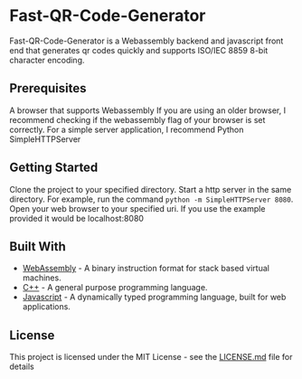 # Fast-QR-Code-Generator
Fast-QR-Code-Generator is a Webassembly backend and javascript front end that generates qr codes quickly and supports ISO/IEC 8859 8-bit character encoding.

## Prerequisites
A browser that supports Webassembly
If you are using an older browser, I recommend checking if the webassembly flag of your browser is set correctly.
For a simple server application, I recommend Python SimpleHTTPServer

## Getting Started
Clone the project to your specified directory.
Start a http server in the same directory. For example, run the command `python -m SimpleHTTPServer 8080`.
Open your web browser to your specified uri. If you use the example provided it would be localhost:8080

## Built With
* [WebAssembly](https://webassembly.org/) - A binary instruction format for stack based virtual machines.
* [C++](https://en.wikipedia.org/wiki/C%2B%2B) - A general purpose programming language.
* [Javascript](https://en.wikipedia.org/wiki/JavaScript) - A dynamically typed programming language, built for web applications.

## License

This project is licensed under the MIT License - see the [LICENSE.md]() file for details

